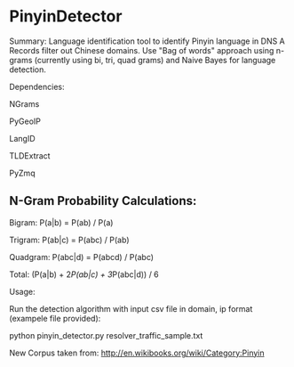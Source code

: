 PinyinDetector
==============

Summary: Language identification tool to identify Pinyin language in DNS A Records filter out Chinese domains. Use "Bag of words" approach using n-grams (currently using bi, tri, quad grams) and Naive Bayes for language detection. 

Dependencies:

NGrams

PyGeoIP

LangID

TLDExtract

PyZmq

N-Gram Probability Calculations:
--------------------------------

Bigram:
P(a|b) = P(ab) / P(a)

Trigram:
P(ab|c) = P(abc) / P(ab)

Quadgram:
P(abc|d) = P(abcd) / P(abc)

Total:
(P(a|b) + 2*P(ab|c) + 3*P(abc|d)) / 6


Usage: 

Run the detection algorithm with input csv file in domain, ip format (exampele file provided):

python pinyin_detector.py resolver_traffic_sample.txt

New Corpus taken from:
http://en.wikibooks.org/wiki/Category:Pinyin

